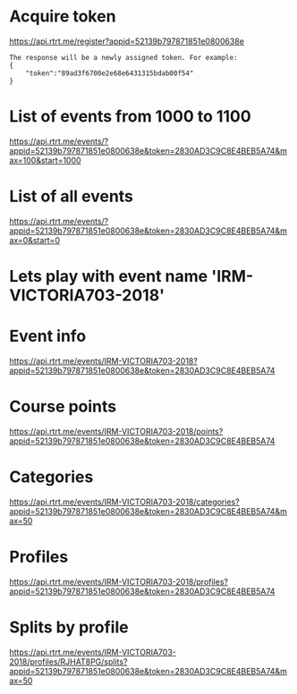 # Acquire token
https://api.rtrt.me/register?appid=52139b797871851e0800638e

```
The response will be a newly assigned token. For example:
{
	"token":"89ad3f6700e2e68e6431315bdab00f54"
}
```

# List of events from 1000 to 1100
https://api.rtrt.me/events/?appid=52139b797871851e0800638e&token=2830AD3C9C8E4BEB5A74&max=100&start=1000

# List of all events
https://api.rtrt.me/events/?appid=52139b797871851e0800638e&token=2830AD3C9C8E4BEB5A74&max=0&start=0

# Lets play with event name 'IRM-VICTORIA703-2018'
# Event info
https://api.rtrt.me/events/IRM-VICTORIA703-2018?appid=52139b797871851e0800638e&token=2830AD3C9C8E4BEB5A74

# Course points
https://api.rtrt.me/events/IRM-VICTORIA703-2018/points?appid=52139b797871851e0800638e&token=2830AD3C9C8E4BEB5A74

# Categories
https://api.rtrt.me/events/IRM-VICTORIA703-2018/categories?appid=52139b797871851e0800638e&token=2830AD3C9C8E4BEB5A74&max=50

# Profiles
https://api.rtrt.me/events/IRM-VICTORIA703-2018/profiles?appid=52139b797871851e0800638e&token=2830AD3C9C8E4BEB5A74

# Splits by profile
https://api.rtrt.me/events/IRM-VICTORIA703-2018/profiles/RJHAT8PG/splits?appid=52139b797871851e0800638e&token=2830AD3C9C8E4BEB5A74&max=50
